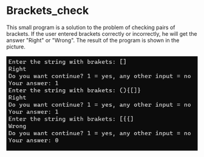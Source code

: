 # Brackets_check

This small program is a solution to the problem of checking pairs of brackets. If the user entered brackets correctly or incorrectly, he will get the answer "Right" or "Wrong". The result of the program is shown in the picture. <br><br>
![Result](img/result.png)
